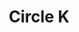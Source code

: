 ---
title: "Circle K"
url: /north-little-rock/circle-k-john-f-kennedy-boulevard/
shop: convenience
---
